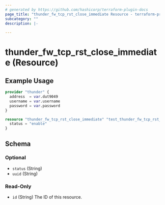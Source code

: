 ```yaml
---
# generated by https://github.com/hashicorp/terraform-plugin-docs
page_title: "thunder_fw_tcp_rst_close_immediate Resource - terraform-provider-thunder"
subcategory: ""
description: |-
  
---
```


# thunder_fw_tcp_rst_close_immediate (Resource)



## Example Usage

```terraform
provider "thunder" {
  address  = var.dut9049
  username = var.username
  password = var.password
}

resource "thunder_fw_tcp_rst_close_immediate" "test_thunder_fw_tcp_rst_close_immediate" {
  status = "enable"
}
```

<!-- schema generated by tfplugindocs -->
## Schema

### Optional

- `status` (String)
- `uuid` (String)

### Read-Only

- `id` (String) The ID of this resource.


